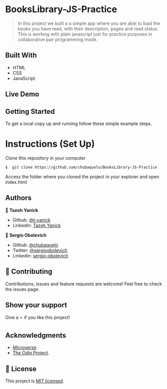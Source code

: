 # BooksLibrary-JS-Practice

> In this project we built a a simple app where you are able to load the books you have read, with their description, pages and read status. This is working with plain javascript just for practice purposes in collaborative pair programming mode.


## Built With

- HTML
- CSS
- JavaScript

## Live Demo


## Getting Started

To get a local copy up and running follow these simple example steps.

# Instructions (Set Up)

Clone this repository in your computer
```
$  git clone https://github.com/chubaquelo/BooksLibrary-JS-Practice
```
Access the folder where you cloned the project in your explorer and open index.html

## Authors

👤 **Tazoh Yanick**

- Github: [@t-yanick](https://github.com/t-yanick)
- LinkedIn: [Tazoh Yanick](https://linkedin.com/in/tazoh-yanick-5a978764)

👤 **Sergio Obolevich**

- Github: [@chubaquelo](https://github.com/chubaquelo)
- Twitter: [@sergioobolevich](https://twitter.com/SergioObolevich)
- Linkedin: [sergio-obolevich](https://www.linkedin.com/in/sergio-obolevich/)

## 🤝 Contributing

Contributions, issues and feature requests are welcome!
Feel free to check the issues page.

## Show your support

Give a ⭐️ if you like this project!

## Acknowledgments

- [Microverse](https://www.microverse.org/).
- [The Odin Project](https://www.theodinproject.com/).

## 📝 License

This project is [MIT licensed](https://github.com/chubaquelo/re-former/blob/form/LICENSE).
